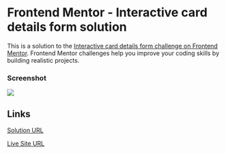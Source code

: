 # Frontend Mentor - Interactive card details form solution

This is a solution to the [Interactive card details form challenge on Frontend Mentor](https://www.frontendmentor.io/challenges/interactive-card-details-form-XpS8cKZDWw). Frontend Mentor challenges help you improve your coding skills by building realistic projects.

### Screenshot

![](https://drive.google.com/uc?id=1wr2JeGaX0PKo4XHJaVYwFmHOlLb2S4ux)

## Links

[Solution URL](https://www.frontendmentor.io/solutions/responsive-card-details-form-using-flexbox-and-regex-fqNS7SpCsg)

[Live Site URL](https://hassaneljebyly.github.io/projects/interactive-card-details-form-main)
